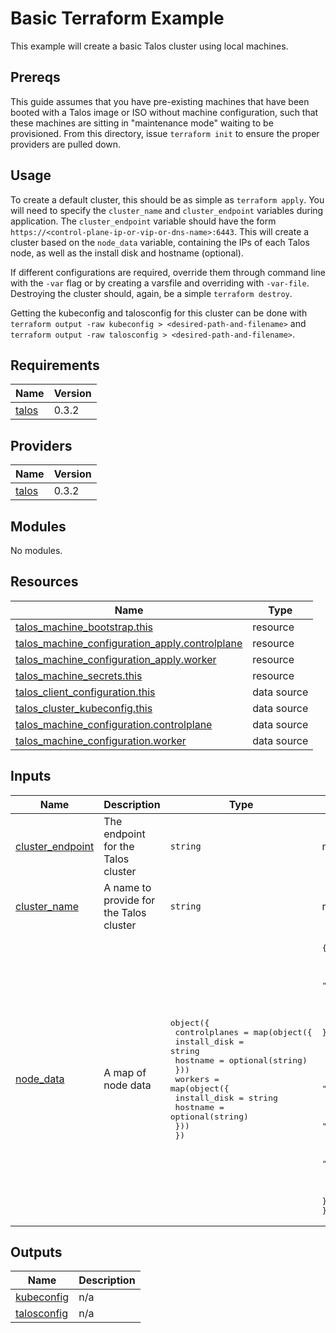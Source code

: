 # Basic Terraform Example

This example will create a basic Talos cluster using local machines.

## Prereqs

This guide assumes that you have pre-existing machines that have been booted with a Talos image or ISO without machine configuration, such that these machines are sitting in "maintenance mode" waiting to be provisioned.
From this directory, issue `terraform init` to ensure the proper providers are pulled down.

## Usage

To create a default cluster, this should be as simple as `terraform apply`.
You will need to specify the `cluster_name` and `cluster_endpoint` variables during application.
The `cluster_endpoint` variable should have the form `https://<control-plane-ip-or-vip-or-dns-name>:6443`.
This will create a cluster based on the `node_data` variable, containing the IPs of each Talos node, as well as the install disk and hostname (optional).

If different configurations are required, override them through command line with the `-var` flag or by creating a varsfile and overriding with `-var-file`.
Destroying the cluster should, again, be a simple `terraform destroy`.

Getting the kubeconfig and talosconfig for this cluster can be done with `terraform output -raw kubeconfig > <desired-path-and-filename>` and `terraform output -raw talosconfig > <desired-path-and-filename>`.

<!-- BEGIN_TF_DOCS -->
## Requirements

| Name | Version |
|------|---------|
| <a name="requirement_talos"></a> [talos](#requirement\_talos) | 0.3.2 |

## Providers

| Name | Version |
|------|---------|
| <a name="provider_talos"></a> [talos](#provider\_talos) | 0.3.2 |

## Modules

No modules.

## Resources

| Name | Type |
|------|------|
| [talos_machine_bootstrap.this](https://registry.terraform.io/providers/siderolabs/talos/0.3.2/docs/resources/machine_bootstrap) | resource |
| [talos_machine_configuration_apply.controlplane](https://registry.terraform.io/providers/siderolabs/talos/0.3.2/docs/resources/machine_configuration_apply) | resource |
| [talos_machine_configuration_apply.worker](https://registry.terraform.io/providers/siderolabs/talos/0.3.2/docs/resources/machine_configuration_apply) | resource |
| [talos_machine_secrets.this](https://registry.terraform.io/providers/siderolabs/talos/0.3.2/docs/resources/machine_secrets) | resource |
| [talos_client_configuration.this](https://registry.terraform.io/providers/siderolabs/talos/0.3.2/docs/data-sources/client_configuration) | data source |
| [talos_cluster_kubeconfig.this](https://registry.terraform.io/providers/siderolabs/talos/0.3.2/docs/data-sources/cluster_kubeconfig) | data source |
| [talos_machine_configuration.controlplane](https://registry.terraform.io/providers/siderolabs/talos/0.3.2/docs/data-sources/machine_configuration) | data source |
| [talos_machine_configuration.worker](https://registry.terraform.io/providers/siderolabs/talos/0.3.2/docs/data-sources/machine_configuration) | data source |

## Inputs

| Name | Description | Type | Default | Required |
|------|-------------|------|---------|:--------:|
| <a name="input_cluster_endpoint"></a> [cluster\_endpoint](#input\_cluster\_endpoint) | The endpoint for the Talos cluster | `string` | n/a | yes |
| <a name="input_cluster_name"></a> [cluster\_name](#input\_cluster\_name) | A name to provide for the Talos cluster | `string` | n/a | yes |
| <a name="input_node_data"></a> [node\_data](#input\_node\_data) | A map of node data | <pre>object({<br>    controlplanes = map(object({<br>      install_disk = string<br>      hostname     = optional(string)<br>    }))<br>    workers = map(object({<br>      install_disk = string<br>      hostname     = optional(string)<br>    }))<br>  })</pre> | <pre>{<br>  "controlplanes": {<br>    "10.5.0.2": {<br>      "install_disk": "/dev/sda"<br>    },<br>    "10.5.0.3": {<br>      "install_disk": "/dev/sda"<br>    },<br>    "10.5.0.4": {<br>      "install_disk": "/dev/sda"<br>    }<br>  },<br>  "workers": {<br>    "10.5.0.5": {<br>      "hostname": "worker-1",<br>      "install_disk": "/dev/nvme0n1"<br>    },<br>    "10.5.0.6": {<br>      "hostname": "worker-2",<br>      "install_disk": "/dev/nvme0n1"<br>    }<br>  }<br>}</pre> | no |

## Outputs

| Name | Description |
|------|-------------|
| <a name="output_kubeconfig"></a> [kubeconfig](#output\_kubeconfig) | n/a |
| <a name="output_talosconfig"></a> [talosconfig](#output\_talosconfig) | n/a |
<!-- END_TF_DOCS -->